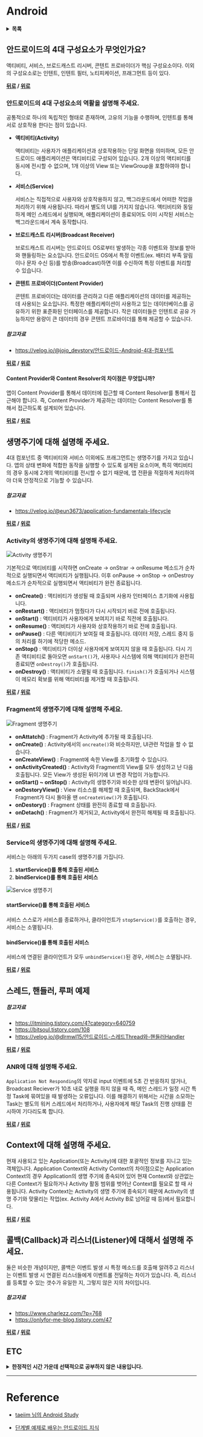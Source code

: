 # Android

<details>
<summary><strong>목록</strong></summary>
<div markdown = "1">

- [안드로이드의 4대 구성요소가 무엇인가요?](#안드로이드의-4대-구성요소가-무엇인가요)
    * [안드로이드의 4대 구성요소의 역활을 설명해 주세요.](#안드로이드의-4대-구성요소의-역활을-설명해-주세요)
        + [Content Provider와 Content Resolver의 차이점은 무엇입니까?](#content-provider와-content-resolver의-차이점은-무엇입니까)
- [생명주기에 대해 설명해 주세요.](#생명주기에-대해-설명해-주세요)
    * [Activity의 생명주기에 대해 설명해 주세요.](#activity의-생명주기에-대해-설명해-주세요)
    * [Fragment의 생명주기에 대해 설명해 주세요.](#fragment의-생명주기에-대해-설명해-주세요)
    * [Service의 생명주기에 대해 설명해 주세요.](#service의-생명주기에-대해-설명해-주세요)
- [스레드, 핸들러, 루퍼 예제](#스레드-핸들러-루퍼-예제)
    * [ANR에 대해 설명해 주세요.](#anr에-대해-설명해-주세요)
- [Context에 대해 설명해 주세요.](#context에-대해-설명해-주세요)
- [콜백(Callback)과 리스너(Listener)에 대해서 설명해 주세요.](#콜백callback과-리스너listener에-대해서-설명해-주세요)

</div>
</details>

## 안드로이드의 4대 구성요소가 무엇인가요?

액티비티, 서비스, 브로드캐스트 리시버, 콘텐트 프로바이더가 핵심 구성요소이다.
이외의 구성요소로는 인텐트, 인텐트 필터, 노티피케이션, 프래그먼트 등이 있다.

**[뒤로](https://github.com/tini-min/Tech-Interview) / [위로](#android)**

### 안드로이드의 4대 구성요소의 역활을 설명해 주세요.

공통적으로 하나의 독립적인 형태로 존재하며, 고유의 기능을 수행하며, 인텐트를 통해 서로 상호작용 한다는 점이 있습니다.

- **액티비티(Activity)**

    액티비티는 사용자가 애플리케이션과 상호작용하는 단일 화면을 의미하며, 모든 안드로이드 애플리케이션은 액티비티로 구성되어 있습니다. 2개 이상의 액티비티를 동시에 전시할 수 없으며, 1개 이상의 View 또는 ViewGroup을 포함하여야 합니다.

- **서비스(Service)**

    서비스는 직접적으로 사용자와 상호작용하지 않고, 백그라운드에서 어떠한 작업을 처리하기 위해 사용됩니다. 따라서 별도의 UI를 가지지 않습니다. 액티비티와 동일하게 메인 스레드에서 실행되며, 애플리케이션이 종료되어도 이미 시작된 서비스는 백그라운드에서 계속 동작합니다.

- **브로드캐스트 리시버(Broadcast Receiver)**

    브로드캐스트 리시버는 안드로이드 OS로부터 발생하는 각종 이벤트와 정보를 받아와 핸들링하는 요소입니다. 안드로이드 OS에서 특정 이벤트(ex. 배터리 부족 알림이나 문자 수신 등)를 방송(Broadcast)하면 이를 수신하여 특정 이벤트를 처리할 수 있습니다.

- **콘텐트 프로바이더(Content Provider)**

    콘텐트 프로바이더는 데이터를 관리하고 다른 애플리케이션의 데이터를 제공하는 데 사용되는 요소입니다. 특정한 애플리케이션이 사용하고 있는 데이터베이스를 공유하기 위한 표준화된 인터페이스를 제공합니다. 작은 데이터들은 인텐트로 공유 가능하지만 용량이 큰 데이터의 경우 콘텐트 프로바이더를 통해 제공할 수 있습니다.

##### 참고자료

- https://velog.io/@jojo_devstory/안드로이드-Android-4대-컴포넌트

**[뒤로](https://github.com/tini-min/Tech-Interview) / [위로](#android)**

#### Content Provider와 Content Resolver의 차이점은 무엇입니까?

 앱이 Content Provider를 통해서 데이터에 접근할 때 Content Resolver를 통해서 접근해야 합니다. 즉, Content Provider가 제공하는 데이터는 Content Resolver를 통해서 접근하도록 설계되어 있습니다.

**[뒤로](https://github.com/tini-min/Tech-Interview) / [위로](#android)**

## 생명주기에 대해 설명해 주세요.

4대 컴포넌트 중 액티비티와 서비스 이외에도 프래그먼트는 생명주기를 가지고 있습니다. 앱의 상태 변화에 적합한 동작을 실행할 수 있도록 설계된 요소이며, 특히 액티비티의 경우 동시에 2개의 액티비티를 전시할 수 없기 때문에, 앱 전환을 적절하게 처리하여야 더욱 안정적으로 기능할 수 있습니다.

##### 참고자료

- https://velog.io/@eun3673/application-fundamentals-lifecycle

**[뒤로](https://github.com/tini-min/Tech-Interview) / [위로](#android)**

### Activity의 생명주기에 대해 설명해 주세요.

![Activity 생명주기](./img/Activity%20생명주기.png)

기본적으로 액티비티를 시작하면 onCreate -> onStrar -> onResume 메소드가 순차적으로 실행되면서 액티비티가 실행됩니다. 이후 onPause -> onStop -> onDestroy 메소드가 순차적으로 실행되면서 액티비티가 완전 종료됩니다.

- **onCreate()** : 액티비티가 생성될 때 호출되며 사용자 인터페이스 초기화에 사용됩니다.
- **onRestart()** : 액티비티가 멈췄다가 다시 시작되기 바로 전에 호출됩니다.
- **onStart()** : 액티비티가 사용자에게 보여지기 바로 직전에 호출됩니다.
- **onResume()** : 액티비티가 사용자와 상호작용하기 바로 전에 호출됩니다.
- **onPause()** : 다른 액티비티가 보여질 때 호출됩니다. 데이터 저장, 스레드 중지 등의 처리를 하기에 적당한 메소드.
- **onStop()** : 액티비티가 더이상 사용자에게 보여지지 않을 때 호출됩니다. 다시 기존 액티비티로 돌아오면 `onStart()`가, 사용자나 시스템에 의해 액티비티가 완전히 종료되면 `onDestroy()`가 호출됩니다.
- **onDestroy()** : 액티비티가 소멸될 때 호출됩니다. `finish()`가 호출되거나 시스템이 메모리 확보를 위해 액티비티를 제거할 때 호출됩니다.

**[뒤로](https://github.com/tini-min/Tech-Interview) / [위로](#android)**

### Fragment의 생명주기에 대해 설명해 주세요.

![Fragment 생명주기](./img/Fragment%20생명주기.png)

- **onAttatch()** : Fragment가 Activity에 추가될 때 호출됩니다.
- **onCreate()** : Activity에서의 `oncreate()`와 비슷하지만, UI관련 작업을 할 수 없습니다.
- **onCreateView()** : Fragment에 속한 View를 초기화할 수 있습니다.
- **onActivityCreated()** : Activity와 Fragment의 View를 모두 생성하고 난 다음 호출됩니다. 모든 View가 생성된 뒤이기에 UI 변경 작업이 가능합니다.
- **onStart() ~ onStop()** : Activity의 생명주기와 비슷한 상태 변환이 일어납니다.
- **onDestoryView()** : View 리소스를 해제할 때 호출되며, BackStack에서 Fragment가 다시 돌아올 땐 `onCreateView()`가 호출됩니다.
- **onDestory()** : Fragment 상태를 완전히 종료할 때 호출됩니다.
- **onDetach()** : Fragment가 제거되고, Activity에서 완전히 해제될 때 호출됩니다.

**[뒤로](https://github.com/tini-min/Tech-Interview) / [위로](#android)**

### Service의 생명주기에 대해 설명해 주세요.

서비스는 아래의 두가지 case의 생명주기를 가집니다.

1. **startService()를 통해 호출된 서비스**
2. **bindService()를 통해 호출된 서비스**

![Service 생명주기](./img/Service%20생명주기.png)

#### startService()를 통해 호출된 서비스
서비스 스스로가 서비스를 종료하거나, 클라이언트가 `stopService()`를 호출하는 경우, 서비스는 소멸됩니다.

#### bindService()를 통해 호출된 서비스
서비스에 연결된 클라이언트가 모두 `unbindService()`된 경우, 서비스는 소멸됩니다.

**[뒤로](https://github.com/tini-min/Tech-Interview) / [위로](#android)**

## 스레드, 핸들러, 루퍼 예제

##### 참고자료

- https://itmining.tistory.com/4?category=640759
- https://bitsoul.tistory.com/108
- https://velog.io/@dlrmwl15/안드로이드-스레드Thread와-핸들러Handler

**[뒤로](https://github.com/tini-min/Tech-Interview) / [위로](#android)**

### ANR에 대해 설명해 주세요.

`Application Not Responding`의 약자로 input 이벤트에 5초 간 반응하지 않거나, Broadcast Reciever가 10초 내로 실행을 하지 않을 때 즉, 메인 스레드가 일정 시간 특정 Task에 묶여있을 때 발생하는 오류입니다. 이를 해결하기 위해서는 시간을 소모하는 Task는 별도의 워커 스레드에서 처리하거나, 사용자에게 해당 Task의 진행 상태를 전시하여 기다리도록 합니다.

**[뒤로](https://github.com/tini-min/Tech-Interview) / [위로](#android)**

## Context에 대해 설명해 주세요.

현재 사용되고 있는 Application(또는 Activity)에 대한 포괄적인 정보를 지니고 있는 객체입니다. Application Context와 Activity Context의 차이점으로는 Application Context의 경우 Application의 생명 주기에 종속되어 있어 현재 Context와 상관없는 다른 Context가 필요하거나 Activity 활동 범위를 벗어난 Context를 필요로 할 때 사용됩니다. Activity Context는 Activity의 생명 주기에 종속되기 때문에 Activity의 생명 주기와 맞물리는 작업(ex. Activity A에서 Activity B로 넘어갈 때 등)에서 필요합니다.

**[뒤로](https://github.com/tini-min/Tech-Interview) / [위로](#android)**

## 콜백(Callback)과 리스너(Listener)에 대해서 설명해 주세요.

둘은 비슷한 개념이지만, 콜백은 이벤트 발생 시 특정 메소드를 호출해 알려주고 리스너는 이벤트 발생 시 연결된 리스너들에게 이벤트롤 전달하는 차이가 있습니다. 즉, 리스너를 등록할 수 있는 갯수가 유일한 지, 그렇지 않은 지의 차이입니다. 

##### 참고자료

- https://www.charlezz.com/?p=768
- https://onlyfor-me-blog.tistory.com/47

**[뒤로](https://github.com/tini-min/Tech-Interview) / [위로](#android)**

## ETC

<details>
 <summary><strong>한정적인 시간 가운데 선택적으로 공부하지 않은 내용입니다.</strong></summary>
 <div markdown = "1">

>시간적 여유가 있을 때 보충예정

- [리액트 네이티브](https://academy.realm.io/kr/posts/react-native/)

</div>
</details>

---
# Reference

* [taeiim 님의 Android Study](https://github.com/taeiim/Android-Study/blob/master/study/week16/안드로이드%20개발자로%20취업하기%20-%20면접/신입%20안드로이드%20개발자로%20취업하기%20-%20면접.md)

* [단계별 예제로 배우는 안드로이드 지식](https://kairo96.gitbooks.io/android/content/)